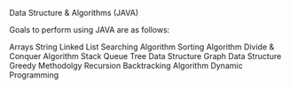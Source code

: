 Data Structure & Algorithms (JAVA)

Goals to perform using JAVA are as follows:

Arrays
String
Linked List
Searching Algorithm
Sorting Algorithm
Divide & Conquer Algorithm
Stack
Queue
Tree Data Structure
Graph Data Structure
Greedy Methodolgy
Recursion
Backtracking Algorithm
Dynamic Programming
